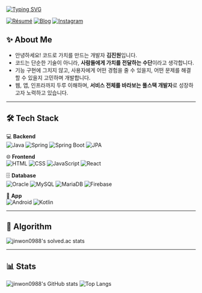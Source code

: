 [![Typing SVG](https://readme-typing-svg.demolab.com?font=Fira+Code&pause=1000&color=4B74FD&width=435&lines=Hello%2C+World!+%F0%9F%91%8B)](https://git.io/typing-svg)

[![Résumé](https://img.shields.io/badge/R%C3%A9sum%C3%A9-blue?style=flat&logo=readme&logoColor=white)](https://www.rallit.com/resumes/1600378@jinwon0988/%EA%B9%80%EC%A7%84%EC%9B%90)
[![Blog](https://img.shields.io/badge/Blog-black?style=flat&logo=notion&logoColor=white)](https://modern-mass-22a.notion.site/1fdebd9d2aa48014ac83e35e61d78d78?source=copy_link)
[![Instagram](https://img.shields.io/badge/Instagram-E4405F?style=flat&logo=instagram&logoColor=white)](https://www.instagram.com/jin1_k_/)

## ✨ About Me

* 안녕하세요! 코드로 가치를 만드는 개발자 **김진원**입니다.  
* 코드는 단순한 기술이 아니라, **사람들에게 가치를 전달하는 수단**이라고 생각합니다.  
* 기능 구현에 그치지 않고, 사용자에게 어떤 경험을 줄 수 있을지, 어떤 문제를 해결할 수 있을지 고민하며 개발합니다.  
* 웹, 앱, 인프라까지 두루 이해하며, **서비스 전체를 바라보는 풀스택 개발자**로 성장하고자 노력하고 있습니다.  

---

## 🛠️ Tech Stack

💻 **Backend**  
![Java](https://img.shields.io/badge/Java-007396?style=flat&logo=java&logoColor=white)
![Spring](https://img.shields.io/badge/Spring-6DB33F?style=flat&logo=spring&logoColor=white)
![Spring Boot](https://img.shields.io/badge/SpringBoot-6DB33F?style=flat&logo=spring-boot&logoColor=white)
![JPA](https://img.shields.io/badge/JPA-FF6D00?style=flat&logo=hibernate&logoColor=white)

🌐 **Frontend**  
![HTML](https://img.shields.io/badge/HTML5-E34F26?style=flat&logo=html5&logoColor=white)
![CSS](https://img.shields.io/badge/CSS3-1572B6?style=flat&logo=css3&logoColor=white)
![JavaScript](https://img.shields.io/badge/JavaScript-F7DF1E?style=flat&logo=javascript&logoColor=black)
![React](https://img.shields.io/badge/React-61DAFB?style=flat&logo=react&logoColor=black)

🗄️ **Database**  
![Oracle](https://img.shields.io/badge/Oracle-F80000?style=flat&logo=oracle&logoColor=white)
![MySQL](https://img.shields.io/badge/MySQL-4479A1?style=flat&logo=mysql&logoColor=white)
![MariaDB](https://img.shields.io/badge/MariaDB-003545?style=flat&logo=mariadb&logoColor=white)
![Firebase](https://img.shields.io/badge/Firebase-FFCA28?style=flat&logo=firebase&logoColor=black)

📱 **App**  
![Android](https://img.shields.io/badge/Android-3DDC84?style=flat&logo=android&logoColor=white)
![Kotlin](https://img.shields.io/badge/Kotlin-7F52FF?style=flat&logo=kotlin&logoColor=white)

---

## 🔗 Algorithm

![jinwon0988's solved.ac stats](https://github-readme-solvedac-hyp3rflow.vercel.app/api/?handle=jinwon0988)

---

## 📊 Stats

![jinwon0988's GitHub stats](https://github-readme-stats.vercel.app/api?username=jinwon0988&show_icons=true&theme=default)
![Top Langs](https://github-readme-stats.vercel.app/api/top-langs/?username=jinwon0988&layout=compact)

